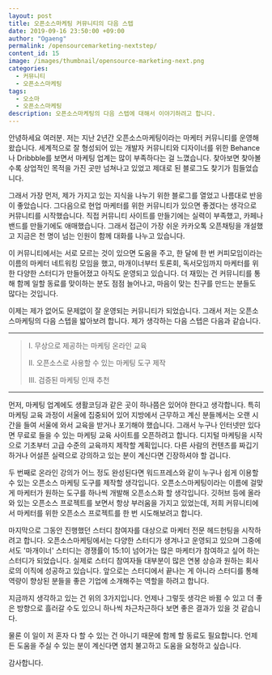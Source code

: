 ```yaml
---
layout: post
title: 오픈소스마케팅 커뮤니티의 다음 스텝
date: 2019-09-16 23:50:00 +09:00
author: "Ogaeng"
permalink: /opensourcemarketing-nextstep/
content_id: 15
image: /images/thumbnail/opensource-marketing-next.png
categories:
  - 커뮤니티
  - 오픈소스마케팅
tags:
  - 오소마
  - 오픈소스마케팅
description: 오픈소스마케팅의 다음 스텝에 대해서 이야기하려고 합니다.
---
```


안녕하세요 여러분. 저는 지난 2년간 오픈소스마케팅이라는 마케터 커뮤니티를 운영해왔습니다. 세계적으로 잘 형성되어 있는 개발자 커뮤니티와 디자이너를 위한 Behance나 Dribbble를 보면서 마케팅 업계는 많이 부족하다는 걸 느꼈습니다. 찾아보면 찾아볼수록 상업적인 목적을 가진 곳만 넘쳐나고 있었고 제대로 된 블로그도 찾기가 힘들었습니다.

그래서 가장 먼저, 제가 가지고 있는 지식을 나누기 위한 블로그를 열었고 나름대로 반응이 좋았습니다. 그다음으로 현업 마케터를 위한 커뮤니티가 있으면 좋겠다는 생각으로 커뮤니티를 시작했습니다. 직접 커뮤니티 사이트를 만들기에는 실력이 부족했고, 카페나 밴드를 만들기에도 애매했습니다. 그래서 접근이 가장 쉬운 카카오톡 오픈채팅을 개설했고 지금은 천 명이 넘는 인원이 함께 대화를 나누고 있습니다.

이 커뮤니티에서는 서로 모르는 것이 있으면 도움을 주고, 한 달에 한 번 커피모임이라는 이름의 마케터 네트워킹 모임을 했고, 마개이너부터 토론회, 독서모임까지 마케터를 위한 다양한 스터디가 만들어졌고 아직도 운영되고 있습니다. 더 재밌는 건 커뮤니티를 통해 함께 일할 동료를 맞이하는 분도 점점 늘어나고, 마음이 맞는 친구를 만드는 분들도 많다는 것입니다.

이제는 제가 없어도 문제없이 잘 운영되는 커뮤니티가 되었습니다. 그래서 저는 오픈소스마케팅의 다음 스텝을 밟아보려 합니다. 제가 생각하는 다음 스텝은 다음과 같습니다.

- - -

> I. 무상으로 제공하는 마케팅 온라인 교육
>
> II. 오픈소스로 사용할 수 있는 마케팅 도구 제작
>
> III. 검증된 마케팅 인재 추천

- - -

먼저, 마케팅 업계에도 생활코딩과 같은 곳이 하나쯤은 있어야 한다고 생각합니다. 특히 마케팅 교육 과정이 서울에 집중되어 있어 지방에서 근무하고 계신 분들께서는 오랜 시간을 들여 서울에 와서 교육을 받거나 포기해야 했습니다. 그래서 누구나 인터넷만 있다면 무료로 들을 수 있는 마케팅 교육 사이트를 오픈하려고 합니다. 디지털 마케팅을 시작으로 기초부터 고급 수준의 교육까지 제작할 계획입니다. 다른 사람의 컨텐츠를 짜깁기하거나 어설픈 실력으로 강의하고 있는 분이 계신다면 긴장하셔야 할 겁니다.

두 번째로 온라인 강의가 어느 정도 완성된다면 워드프레스와 같이 누구나 쉽게 이용할 수 있는 오픈소스 마케팅 도구를 제작할 생각입니다. 오픈소스마케팅이라는 이름에 걸맞게 마케터가 원하는 도구를 하나씩 개발해 오픈소스화 할 생각입니다. 깃허브 등에 올라와 있는 오픈소스 프로젝트를 보면서 항상 부러움을 가지고 있었는데, 저희 커뮤니티에서 마케터를 위한 오픈소스 프로젝트를 한 번 시도해보려고 합니다.

마지막으로 그동안 진행했던 스터디 참여자를 대상으로 마케터 전문 헤드헌팅을 시작하려고 합니다. 오픈소스마케팅에서는 다양한 스터디가 생겨나고 운영되고 있으며 그중에서도 '마개이너' 스터디는 경쟁률이 15:1이 넘어가는 많은 마케터가 참여하고 싶어 하는 스터디가 되었습니다. 실제로 스터디 참여자들 대부분이 많은 연봉 상승과 원하는 회사로의 이직에 성공하고 있습니다. 앞으로는 스터디에서 끝나는 게 아니라 스터디를 통해 역량이 향상된 분들을 좋은 기업에 소개해주는 역할을 하려고 합니다.

지금까지 생각하고 있는 건 위의 3가지입니다. 언제나 그렇듯 생각은 바뀔 수 있고 더 좋은 방향으로 흘러갈 수도 있으니 하나씩 차근차근하다 보면 좋은 결과가 있을 것 같습니다.

물론 이 일이 저 혼자 다 할 수 있는 건 아니기 때문에 함께 할 동료도 필요합니다. 언제든 도움을 주실 수 있는 분이 계신다면 염치 불고하고 도움을 요청하고 싶습니다.

감사합니다.
